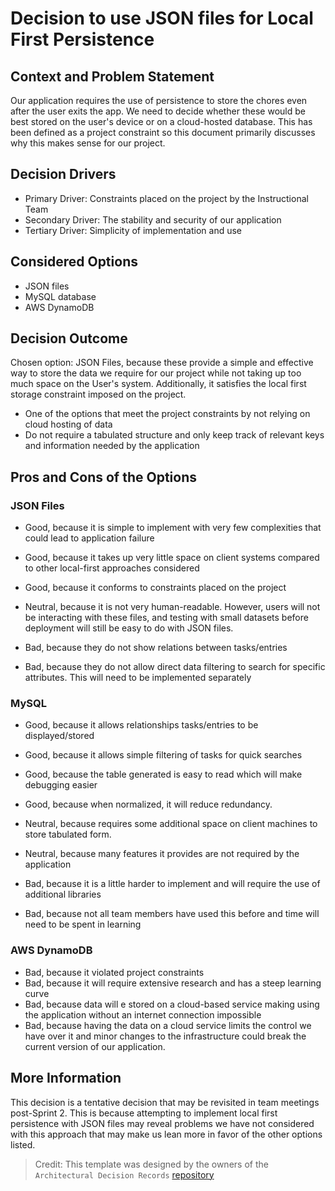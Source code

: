 # Decision to use JSON files for Local First Persistence

## Context and Problem Statement

Our application requires the use of persistence to store the chores even after the user exits the app. We need to decide whether these would be best stored on the user's device or on a cloud-hosted database. This has been defined as a project constraint so this document primarily discusses why this makes sense for our project.

<!-- This is an optional element. Feel free to remove. -->
## Decision Drivers

* Primary Driver: Constraints placed on the project by the Instructional Team
* Secondary Driver: The stability and security of our application
* Tertiary Driver: Simplicity of implementation and use

## Considered Options

* JSON files
* MySQL database
* AWS DynamoDB

## Decision Outcome

Chosen option: JSON Files, because these provide a simple and effective way to store the data we require for our project while not taking up too much space on the User's system. Additionally, it satisfies the local first storage constraint imposed on the project.
- One of the options that meet the project constraints by not relying on cloud hosting of data
- Do not require a tabulated structure and only keep track of relevant keys and information needed by the application

<!-- This is an optional element. Feel free to remove. -->
## Pros and Cons of the Options

### JSON Files

* Good, because it is simple to implement with very few complexities that could lead to application failure
* Good, because it takes up very little space on client systems compared to other local-first approaches considered
* Good, because it conforms to constraints placed on the project  

* Neutral, because it is not very human-readable. However, users will not be interacting with these files, and testing with small datasets before deployment will still be easy to do with JSON files.

* Bad, because they do not show relations between tasks/entries
* Bad, because they do not allow direct data filtering to search for specific attributes. This will need to be implemented separately


### MySQL

* Good, because it allows relationships tasks/entries to be displayed/stored
* Good, because it allows simple filtering of tasks for quick searches
* Good, because the table generated is easy to read which will make debugging easier
* Good, because when normalized, it will reduce redundancy.

* Neutral, because requires some additional space on client machines to store tabulated form.
* Neutral, because many features it provides are not required by the application

* Bad, because it is a little harder to implement and will require the use of additional libraries
* Bad, because not all team members have used this before and time will need to be spent in learning

### AWS DynamoDB

* Bad, because it violated project constraints
* Bad, because it will require extensive research and has a steep learning curve
* Bad, because data will e stored on a cloud-based service making using the application without an internet connection impossible
* Bad, because having the data on a cloud service limits the control we have over it and minor changes to the infrastructure could break the current version of our application.

<!-- This is an optional element. Feel free to remove. -->
## More Information

This decision is a tentative decision that may be revisited in team meetings post-Sprint 2. This is because attempting to implement local first persistence with JSON files may reveal problems we have not considered with this approach that may make us lean more in favor of the other options listed.

> Credit: This template was designed by the owners of the `Architectural Decision Records` [repository](https://github.com/adr/madr/blob/main/template/adr-template.md)

